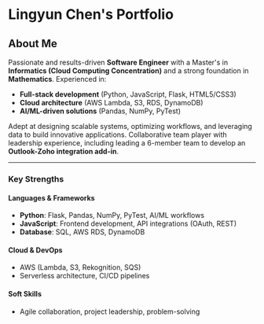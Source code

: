 # Lingyun Chen's Portfolio  

## **About Me**  

Passionate and results-driven **Software Engineer** with a Master's in **Informatics (Cloud Computing Concentration)** and a strong foundation in **Mathematics**. Experienced in:  
- **Full-stack development** (Python, JavaScript, Flask, HTML5/CSS3)  
- **Cloud architecture** (AWS Lambda, S3, RDS, DynamoDB)  
- **AI/ML-driven solutions** (Pandas, NumPy, PyTest)  

Adept at designing scalable systems, optimizing workflows, and leveraging data to build innovative applications. Collaborative team player with leadership experience, including leading a 6-member team to develop an **Outlook-Zoho integration add-in**.  

---

### **Key Strengths**  
#### **Languages & Frameworks**  
- **Python**: Flask, Pandas, NumPy, PyTest, AI/ML workflows  
- **JavaScript**: Frontend development, API integrations (OAuth, REST)  
- **Database**: SQL, AWS RDS, DynamoDB  

#### **Cloud & DevOps**  
- AWS (Lambda, S3, Rekognition, SQS)  
- Serverless architecture, CI/CD pipelines  

#### **Soft Skills**  
- Agile collaboration, project leadership, problem-solving 
